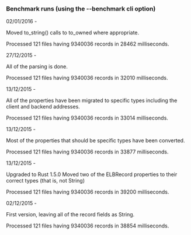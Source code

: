### Benchmark runs (using the --benchmark cli option)

02/01/2016 -

Moved to_string() calls to to_owned where appropriate.

Processed 121 files having 9340036 records in 28462 milliseconds.

27/12/2015 -

All of the parsing is done.

Processed 121 files having 9340036 records in 32010 milliseconds.

13/12/2015 -

All of the properties have been migrated to specific types including the
client and backend addresses.

Processed 121 files having 9340036 records in 33014 milliseconds.

13/12/2015 -

Most of the properties that should be specific types have been converted.

Processed 121 files having 9340036 records in 33877 milliseconds.

13/12/2015 -

Upgraded to Rust 1.5.0
Moved two of the ELBRecord properties to their correct types (that is, not String)

Processed 121 files having 9340036 records in 39200 milliseconds.

02/12/2015 -

First version, leaving all of the record fields as String.

Processed 121 files having 9340036 records in 38854 milliseconds.
